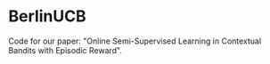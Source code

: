 # BerlinUCB
 Code for our paper: "Online Semi-Supervised Learning in Contextual Bandits with Episodic Reward". 

